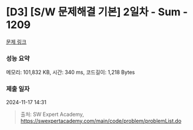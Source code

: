 # [D3] [S/W 문제해결 기본] 2일차 - Sum - 1209 

[문제 링크](https://swexpertacademy.com/main/code/problem/problemDetail.do?contestProbId=AV13_BWKACUCFAYh) 

### 성능 요약

메모리: 101,832 KB, 시간: 340 ms, 코드길이: 1,218 Bytes

### 제출 일자

2024-11-17 14:31



> 출처: SW Expert Academy, https://swexpertacademy.com/main/code/problem/problemList.do